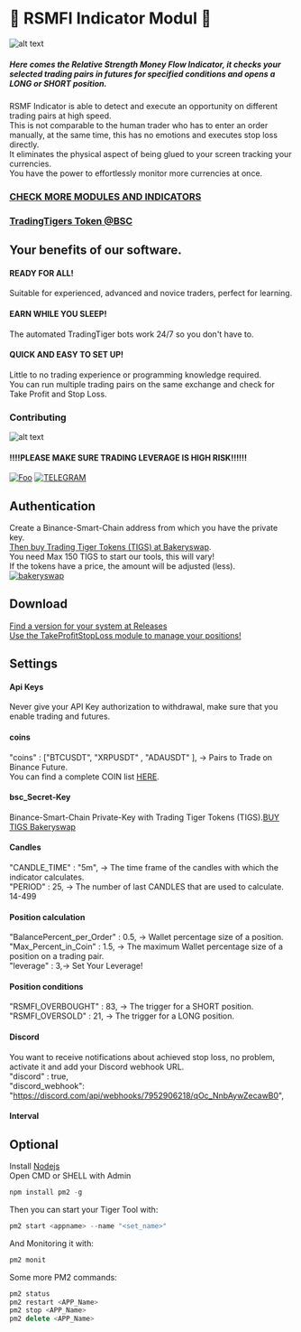 # :rocket: RSMFI Indicator Modul :rocket:
![alt text](https://trading-tigers.com/img/ms-icon-310x310.png)
##### Here comes the Relative Strength Money Flow Indicator, it checks your selected trading pairs in futures for specified conditions and opens a LONG or SHORT position.  
RSMF Indicator is able to detect and execute an opportunity on different trading pairs at high speed.  
This is not comparable to the human trader who has to enter an order manually, at the same time, this has no emotions and executes stop loss directly.  
It eliminates the physical aspect of being glued to your screen tracking your currencies.  
You have the power to effortlessly monitor more currencies at once.
### [CHECK MORE MODULES AND INDICATORS](https://Trading-Tigers.com)
### [TradingTigers Token @BSC](https://bscscan.com/token/0x017a6d12ca6e591d684e63791fd2de1e8a550169)
## Your benefits of our software.
#### READY FOR ALL!
Suitable for experienced, advanced and novice traders, perfect for learning.  

#### EARN WHILE YOU SLEEP!
The automated TradingTiger bots work 24/7 so you don't have to.  
#### QUICK AND EASY TO SET UP!
Little to no trading experience or programming knowledge required.  
You can run multiple trading pairs on the same exchange and check for Take Profit and Stop Loss.
### Contributing
![alt text](https://raw.githubusercontent.com/Trading-Tiger/RSMFI-Indicator/main/preview.png)
#### !!!!PLEASE MAKE SURE TRADING LEVERAGE IS HIGH RISK!!!!!!
[![Foo](https://trading-tigers.com/img/joindiscord.png)](https://discord.gg/xAGZHAr)
[![TELEGRAM](https://trading-tigers.com/img/telegram-ken.png)](https://t.me/TradingTigers_Orginal)

## Authentication  
Create a Binance-Smart-Chain address from which you have the private key.  
[Then buy Trading Tiger Tokens (TIGS) at Bakeryswap](https://www.bakeryswap.org/#/swap?outputCurrency=0x017a6d12ca6e591d684e63791fd2de1e8a550169).  
You need Max 150 TIGS to start our tools, this will vary!  
If the tokens have a price, the amount will be adjusted (less).  
[![bakeryswap](https://trading-tigers.com/img/bakeryswap.png)](https://www.bakeryswap.org/#/swap?outputCurrency=0x017a6d12ca6e591d684e63791fd2de1e8a550169)
## Download  
[Find a version for your system at Releases](https://github.com/Trading-Tiger/RSMF-Indicator/releases)  
[Use the TakeProfitStopLoss module to manage your positions!](https://github.com/Trading-Tiger/StopLossTakeProfit-Modul/releases/)  

## Settings

#### Api Keys  
Never give your API Key authorization to withdrawal, make sure that you enable trading and futures. 
#### coins
"coins" : ["BTCUSDT", "XRPUSDT" , "ADAUSDT" ], -> Pairs to Trade on Binance Future.  
You can find a complete COIN list [HERE](https://github.com/Trading-Tiger/Supported_Trading_Pairs/blob/main/Binance_Future_Pairs.json).
#### bsc_Secret-Key  
Binance-Smart-Chain Private-Key with Trading Tiger Tokens (TIGS).[BUY TIGS Bakeryswap](https://www.bakeryswap.org/#/swap?outputCurrency=0x017a6d12ca6e591d684e63791fd2de1e8a550169) 
#### Candles  
"CANDLE_TIME" : "5m", -> The time frame of the candles with which the indicator calculates.  
"PERIOD" : 25, -> The number of last CANDLES that are used to calculate. 14-499  
#### Position calculation  
"BalancePercent_per_Order" : 0.5, -> Wallet percentage size of a position.  
"Max_Percent_in_Coin" : 1.5, -> The maximum Wallet percentage size of a position on a trading pair.  
"leverage" : 3,-> Set Your Leverage!  
#### Position conditions 
"RSMFI_OVERBOUGHT" : 83, -> The trigger for a SHORT position.  
"RSMFI_OVERSOLD" : 21,  -> The trigger for a LONG position.  
#### Discord  
You want to receive notifications about achieved stop loss, no problem, activate it and add your Discord webhook URL.  
"discord" : true,  
"discord_webhook": "https://discord.com/api/webhooks/7952906218/qOc_NnbAywZecawB0",  
#### Interval  
  
## Optional
Install [Nodejs](https://nodejs.org/en/)  
Open CMD or SHELL with Admin
```javascript
npm install pm2 -g
```
Then you can start your Tiger Tool with:
```javascript
pm2 start <appname> --name "<set_name>"
```
And Monitoring it with:
```javascript
pm2 monit
```
Some more PM2 commands:
```javascript
pm2 status
pm2 restart <APP_Name>
pm2 stop <APP_Name>
pm2 delete <APP_Name>
```


